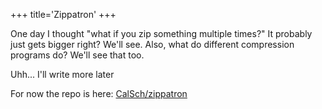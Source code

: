 +++
title='Zippatron'
+++

One day I thought "what if you zip something multiple times?" It probably just gets bigger right? We'll see. Also, what do different compression programs do? We'll see that too.

Uhh... I'll write more later

For now the repo is here: [CalSch/zippatron](https://github.com/CalSch/zippatron)